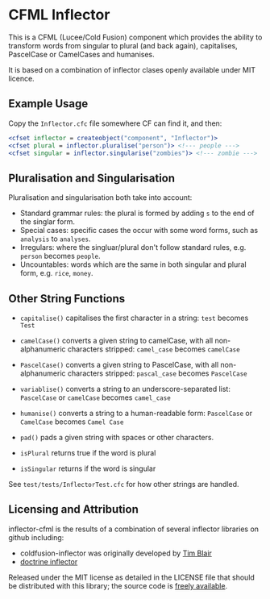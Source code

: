 # CFML Inflector

This is a CFML (Lucee/Cold Fusion) component which provides the ability to transform words from singular to plural (and back again), capitalises, PascelCase or CamelCases and humanises.  

It is based on a combination of inflector clases openly available under MIT licence.

## Example Usage

Copy the `Inflector.cfc` file somewhere CF can find it, and then:

```cfm
<cfset inflector = createobject("component", "Inflector")>
<cfset plural = inflector.pluralise("person")> <!--- people --->
<cfset singular = inflector.singularise("zombies")> <!--- zombie --->
```

## Pluralisation and Singularisation

Pluralisation and singularisation both take into account:

* Standard grammar rules: the plural is formed by adding `s` to the
  end of the singlar form.
* Special cases: specific cases the occur with some word forms, such
  as `analysis` to `analyses`.
* Irregulars: where the singluar/plural don't follow standard rules,
  e.g. `person` becomes `people`.
* Uncountables: words which are the same in both singular and plural
  form, e.g. `rice`, `money`.

## Other String Functions

* `capitalise()` capitalises the first character in a string: `test` becomes `Test`
  
* `camelCase()` converts a given string to camelCase, with all non-alphanumeric characters stripped: `camel_case` becomes `camelCase`
  
* `PascelCase()` converts a given string to PascelCase, with all non-alphanumeric characters stripped: `pascal_case` becomes `PascelCase`

* `variablise()` converts a string to an underscore-separated list:  `PascelCase` or `camelCase` becomes `camel_case`

* `humanise()` converts a string to a human-readable form:  `PascelCase` or `CamelCase` becomes `Camel Case`

* `pad()` pads a given string with spaces or other characters.

* `isPlural` returns true if the word is plural

* `isSingular` returns if the word is singular

See `test/tests/InflectorTest.cfc` for how other strings are handled.

## Licensing and Attribution

inflector-cfml is the results of a combination of several inflector libraries on github including:

* coldfusion-inflector was originally developed by [Tim Blair](https://github.com/timblair)
* [doctrine inflector](http://www.github.com/doctrine/inflector/)

Released under the MIT license as detailed in the LICENSE file that should be distributed with this library; the source code is [freely available](https://github.com/TeamCFML/coldfusion-inflector).
